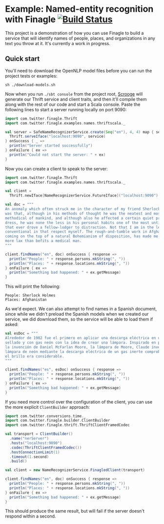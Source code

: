 Example: Named-entity recognition with Finagle [![Build Status](https://secure.travis-ci.org/twitter/finagle-name-finder.png)](http://travis-ci.org/twitter/finagle-name-finder)
=====================================

This project is a demonstration of how you can use Finagle to build a service
that will identify names of people, places, and organizations in any text you
throw at it. It's currently a work in progress.

Quick start
-----------

You'll need to download the OpenNLP model files before you can run the project
tests or examples:

```
sh ./download-models.sh
```

Now when you run `./sbt console` from the project root, [Scrooge][1] will
generate our Thrift service and client traits, and then it'll
compile them along with the rest of our code and start a Scala console. Paste
the following lines to start a server running locally on port 9090:

``` scala
import com.twitter.finagle.Thrift
import com.twitter.finagle.examples.names.thriftscala._

val server = SafeNameRecognizerService.create(Seq("en"), 4, 4) map { service =>
  Thrift.serveIface("localhost:9090", service)
} onSuccess { _ =>
  println("Server started successfully")
} onFailure { ex =>
  println("Could not start the server: " + ex)
}
```

Now you can create a client to speak to the server:

``` scala
import com.twitter.finagle.Thrift
import com.twitter.finagle.examples.names.thriftscala._

val client =
  Thrift.newIface[NameRecognizerService.FutureIface]("localhost:9090")

val doc = """
An anomaly which often struck me in the character of my friend Sherlock Holmes
was that, although in his methods of thought he was the neatest and most
methodical of mankind, and although also he affected a certain quiet primness of
dress, he was none the less in his personal habits one of the most untidy men
that ever drove a fellow-lodger to distraction. Not that I am in the least
conventional in that respect myself. The rough-and-tumble work in Afghanistan,
coming on the top of a natural Bohemianism of disposition, has made me rather
more lax than befits a medical man.
"""

client.findNames("en", doc) onSuccess { response =>
  println("People: " + response.persons.mkString(", "))
  println("Places: " + response.locations.mkString(", "))
} onFailure { ex =>
  println("Something bad happened: " + ex.getMessage)
}
```

This will print the following:

```
People: Sherlock Holmes
Places: Afghanistan
```

As we'd expect. We can also attempt to find names in a Spanish document, since
while we didn't preload the Spanish models when we created our service, we did
download them, so the service will be able to load them if asked:

``` scala
val esDoc = """
Alrededor de 1902 fue el primero en aplicar una descarga eléctrica en un tubo
sellado y con gas neón con la idea de crear una lámpara. Inspirado en parte por
la invención de Daniel McFarlan Moore, la lámpara de Moore, Claude inventó la
lámpara de neón mediante la descarga eléctrica de un gas inerte comprobando que
el brillo era considerable.
"""

client.findNames("es", esDoc) onSuccess { response =>
  println("People: " + response.persons.mkString(", "))
  println("Places: " + response.locations.mkString(", "))
} onFailure { ex =>
  println("Something bad happened: " + ex.getMessage)
}
```

If you need more control over the configuration of the client, you can use the
more explicit `ClientBuilder` approach:

``` scala
import com.twitter.conversions.time._
import com.twitter.finagle.builder.ClientBuilder
import com.twitter.finagle.thrift.ThriftClientFramedCodec

val transport = ClientBuilder()
  .name("nerServer")
  .hosts("localhost:9090")
  .codec(ThriftClientFramedCodec())
  .hostConnectionLimit(1)
  .timeout(1.second)
  .build()

val client = new NameRecognizerService.FinagledClient(transport)

client.findNames("en", doc) onSuccess { response =>
  println("People: " + response.persons.mkString(", "))
  println("Places: " + response.locations.mkString(", "))
} onFailure { ex =>
  println("Something bad happened: " + ex.getMessage)
}
```

This should produce the same result, but will fail if the server doesn't respond
within a second.

[1]: http://twitter.github.io/scrooge/
